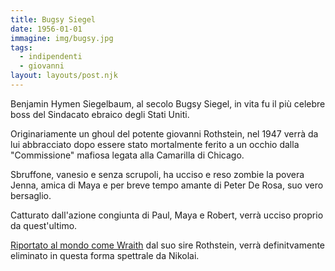 ```yaml
---
title: Bugsy Siegel
date: 1956-01-01
immagine: img/bugsy.jpg
tags:
  - indipendenti
  - giovanni
layout: layouts/post.njk
---
```


Benjamin Hymen Siegelbaum, al secolo Bugsy Siegel, in vita fu il più celebre boss del Sindacato ebraico degli Stati Uniti.

Originariamente un ghoul del potente giovanni Rothstein, nel 1947 verrà da lui abbracciato dopo essere stato mortalmente ferito a un occhio dalla "Commissione" mafiosa legata alla Camarilla di Chicago.

Sbruffone, vanesio e senza scrupoli, ha ucciso e reso zombie la povera Jenna, amica di Maya e per breve tempo amante di Peter De Rosa, suo vero bersaglio.

Catturato dall'azione congiunta di Paul, Maya e Robert, verrà ucciso proprio da quest'ultimo.

[Riportato al mondo come Wraith](/diario/1961-01-16/) dal suo sire Rothstein, verrà definitvamente eliminato in questa forma spettrale da Nikolai. 